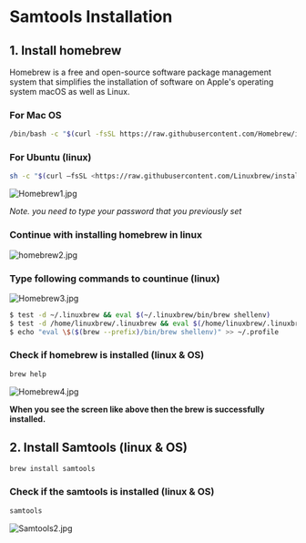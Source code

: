 
# Samtools Installation

## 1. Install homebrew

Homebrew is a free and open-source software package management system that simplifies the installation of software on Apple's operating system macOS as well as Linux.

### For Mac OS

```bash
/bin/bash -c "$(curl -fsSL https://raw.githubusercontent.com/Homebrew/install/HEAD/install.sh)"
```

### For Ubuntu (linux)

```bash
sh -c "$(curl –fsSL <https://raw.githubusercontent.com/Linuxbrew/install/master/install.sh>)"
```

![Homebrew1.jpg](https://www.dropbox.com/s/cggwk1a2xqft1he/Homebrew1.jpg?dl0&raw=1)

*Note. you need to type your password that you previously set*

### Continue with installing homebrew in linux

![homebrew2.jpg](https://www.dropbox.com/s/iajc65ncky70557/Homebrew2.jpg?dl0&raw=1)

### Type following commands to countinue (linux)

![Homebrew3.jpg](https://www.dropbox.com/s/q9j4nobzh7v9z7e/Homebrew3.jpg?dl0&raw=1)

```bash
$ test -d ~/.linuxbrew && eval $(~/.linuxbrew/bin/brew shellenv)
$ test -d /home/linuxbrew/.linuxbrew && eval $(/home/linuxbrew/.linuxbrew/bin/brew shellenv)
$ echo "eval \$($(brew --prefix)/bin/brew shellenv)" >> ~/.profile
```

### Check if homebrew is installed (linux & OS)

```bash
brew help
```

![Homebrew4.jpg](https://www.dropbox.com/s/66sn1u9lb0tms2q/Homebrew4.jpg?dl0&raw=1)

**When you see the screen like above then the brew is successfully installed.**

## 2. Install Samtools (linux & OS)

```bash
brew install samtools
```

### Check if the samtools is installed (linux & OS)

```bash
samtools
```

![Samtools2.jpg](https://www.dropbox.com/s/m8kv8orahan4f3k/Samtools2.jpg?dl0&raw=1)

